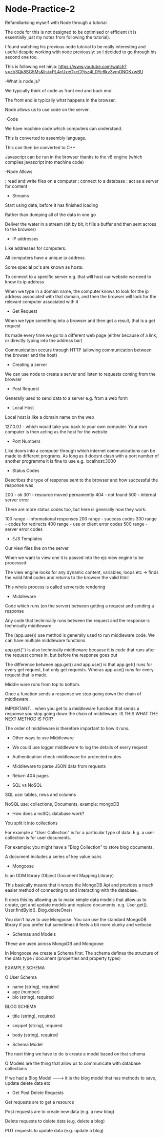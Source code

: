 # Node-Practice-2
Refamiliarising myself with Node through a tutorial. 

The code for this is not designed to be optimised or efficient (it is essentially just my notes from following the tutorial).

I found watching his previous node tutorial to be really interesting and useful despite working with node previously: so I decided to go through his second one too.

This is following net ninja: https://www.youtube.com/watch?v=zb3Qk8SG5Ms&list=PL4cUxeGkcC9jsz4LDYc6kv3ymONOKxwBU


-What is node.js?

We typically think of code as front end and back end. 

The front end is typically what happens in the browser. 

Node allows us to use code on the server.

-Code

We have machine code which computers can understand. 

This is converted to assembly language. 

This can then be converted to C++ 

Javascript can be run in the browser thanks to the v8 engine (which compiles javascript into machine code)

-Node Allows

: read and write files on a computer 
: connect to a database 
: act as a server for content

- Streams

Start using data, before it has finished loading 

Rather than dumping all of the data in one go

Deliver the water in a stream (bit by bit, it fills a buffer and then sent across to the browser)

- IP addresses 

Like addresses for computers.

All computers have a unique ip address.

Some special pc's are known as hosts.

To connect to a specific server e.g. that will host our website we need to know its ip address

When we type in a domain name, the computer knows to look for the ip address associated with that domain, and then the browser will look for the relevant computer associated with it

- Get Request

When we type something into a browser and then get a result, that is a get request 

Its made every time we go to a different web page (either because of a link, or directly typing into the address bar)

Communication occurs through HTTP (allowing communication between the browser and the host)


- Creating a server 

We can use node to create a server and listen to requests coming from the browser



- Post Request 

Generally used to send data to a server e.g. from a web form 

- Local Host 
 
Local host is like a domain name on the web 

127.0.0.1  - which would take you back to your own computer. Your own computer is then acting as the host for the website 

- Port Numbers

Like doors into a computer through which internet communications can be made to different programs.
As long as it doesnt clash with a port number of another programme it is fine to use 
e.g. localhost:3000 


- Status Codes 

Describes the type of response sent to the browser and how successful the response was 

200 - ok 
301 - resource moved pernamently 
404 - not found 
500 - internal server error

There are more status codes too, but here is generally how they work:

100 range - informational responses 
200 range - success codes 
300 range - codes for redirects 
400 range - use or client error codes 
500 range - server error codes

- EJS Templates

Our view files live on the server 

When we want to view one it is passed into the ejs view engine to be processed 

The view engine looks for any dynamic content, variables, loops etc -> finds the valid html codes and returns to the browser the valid html 

This whole process is called serverside rendering 

- Middleware 

Code which runs (on the server) between getting a request and sending a response

Any code that technically runs between the request and the response is technically middleware. 

The (app.use()) use method is generally used to run middleware code. We can have multiple middleware functions 

app.get('') is also technically middleware because it is code that runs after the request comes in, but before the response goes out 

The difference between app.get() and app.use() is that app.get() runs for every get request, but only get requests. Wheras app.use() runs for every request that is made.

Middle ware runs from top to bottom.

Once a function sends a response we stop going down the chain of middleware.

IMPORTANT... when you get to a middleware function that sends a response you stop going down the chain of middleware. IS THIS WHAT THE NEXT METHOD IS FOR?

The order of middleware is therefore important to how it runs. 

- Other ways to use Middleware

- We could use logger middleware to log the details of every request
- Authentication check middleware for protected routes 
- Middleware to parse JSON data from requests
- Return 404 pages 


- SQL vs NoSQL

SQL use: tables, rows and columns 

NoSQL use: collections, Documents, example: mongoDB


- How does a noSQL database work?

You split it into collections 

For example a "User Collection" is for a particular type of data. E.g. a user collection is for user documents.

For example: you might have a "Blog Collection" to store blog documents. 

A document includes a series of key value pairs 

- Mongoose 

Is an ODM library (Object Document Mapping Library)

This basically means that it wraps the MongoDB Api and provides a much easier method of connecting to and interacting with the database. 

It does this by allowing us to make simple data models that allow us to create, get and update models and replace documents. e.g. User.get(), User.findById(). Blog.deleteOne()

You don't have to use Mongoose. You can use the standard MongoDB library if you prefer but sometimes it feels a bit more clunky and verbose. 

- Schemas and Models 

These are used across MongoDB and Mongoose

In Mongoose we create a Schema first. The schema defines the structure of the data type / document (properties and property types)

EXAMPLE SCHEMA 

O User Schema 

- name (string), required
- age (number)
- bio (string), required

BLOG SCHEMA 

- title (string), required
- snippet (string), required
- body (string), required


- Schema Model


The next thing we have to do is create a model based on that schema

O Models are the thing that allow us to communicate with database collections

If we had a Blog Model ---> it is the blog model that has methods to save, update delete data etc

- Get Post Delete Requests

Get requests are to get a resource 

Post requests are to create new data (e.g. a new blog)

Delete requests to delete data (e.g. delete a blog)

PUT requests to update data (e.g. update a blog)



